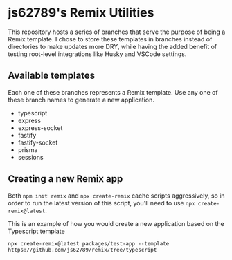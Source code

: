 # js62789's Remix Utilities

This repository hosts a series of branches that serve the purpose of being a Remix template. I chose to store these templates in branches instead of directories to make updates more DRY, while having the added benefit of testing root-level integrations like Husky and VSCode settings.

## Available templates
Each one of these branches represents a Remix template. Use any one of these branch names to generate a new application.
- typescript
- express
- express-socket
- fastify
- fastify-socket
- prisma
- sessions

## Creating a new Remix app

Both `npm init remix` and `npx create-remix` cache scripts aggressively, so in order to run the latest version of this script, you'll need to use `npx create-remix@latest`.

This is an example of how you would create a new application based on the Typescript template

`npx create-remix@latest packages/test-app --template https://github.com/js62789/remix/tree/typescript`
